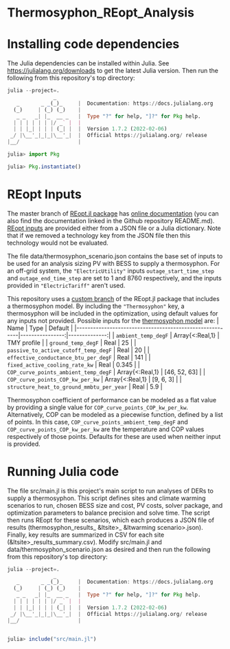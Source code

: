 # Thermosyphon_REopt_Analysis

# Installing code dependencies
The Julia dependencies can be installed within Julia. See https://julialang.org/downloads to get the latest Julia version. Then run the following from this repository's top directory:
```julia
julia --project=.
               _
   _       _ _(_)_     |  Documentation: https://docs.julialang.org
  (_)     | (_) (_)    |
   _ _   _| |_  __ _   |  Type "?" for help, "]?" for Pkg help.
  | | | | | | |/ _` |  |
  | | |_| | | | (_| |  |  Version 1.7.2 (2022-02-06)
 _/ |\__'_|_|_|\__'_|  |  Official https://julialang.org/ release
|__/                   |

julia> import Pkg

julia> Pkg.instantiate()
```

# REopt Inputs
The master branch of [REopt.jl package](https://github.com/NREL/REopt.jl) has [online documentation](https://nrel.github.io/REopt.jl/dev/) (you can also find the documentation linked in the Github repository README.md). [REopt inputs](https://nrel.github.io/REopt.jl/dev/reopt/inputs/) are provided either from a JSON file or a Julia dictionary. Note that if we removed a technology key from the JSON file then this technology would not be evaluated.

The file data/thermosyphon_scenario.json contains the base set of inputs to be used for an analysis sizing PV with BESS to supply a thermosyphon. For an off-grid system, the `"ElectricUtility"` inputs `outage_start_time_step` and `outage_end_time_step` are set to 1 and 8760 respectively, and the inputs provided in `"ElectricTariff"` aren't used.

This repository uses a [custom branch](https://github.com/NREL/REopt.jl/tree/alaska_thermosyphon) of the REopt.jl package that includes a thermosyphon model. By including the `"Thermosyphon"` key, a thermosyphon will be included in the optimization, using default values for any inputs not provided. 
Possible inputs for the [thermosyphon model](https://github.com/NREL/REopt.jl/blob/alaska_thermosyphon/src/core/thermosyphon.jl) are:
| Name                                                    | Type            | Default       |
|---------------------------------------------------------|----------------:|--------------:|
| `ambient_temp_degF`                                     | Array{<:Real,1} | TMY profile   |
| `ground_temp_degF`                                      | Real            | 25            |
| `passive_to_active_cutoff_temp_degF`                    | Real            | 20            |
| `effective_conductance_btu_per_degF`                    | Real            | 141           |
| `fixed_active_cooling_rate_kw`                          | Real            | 0.345         |
| `COP_curve_points_ambient_temp_degF`                    | Array{<:Real,1} | [46, 52, 63]  |
| `COP_curve_points_COP_kw_per_kw`                        | Array{<:Real,1} | [9, 6, 3]     |
| `structure_heat_to_ground_mmbtu_per_year`               | Real            | 5.9           |

Thermosyphon coefficient of performance can be modeled as a flat value by providing a single value for `COP_curve_points_COP_kw_per_kw`. Alternatively, COP can be modeled as a piecewise function, defined by a list of points. In this case, `COP_curve_points_ambient_temp_degF` and `COP_curve_points_COP_kw_per_kw` are the temperature and COP values respectively of those points. Defaults for these are used when neither input is provided.

# Running Julia code
The file src/main.jl is this project's main script to run analyses of DERs to supply a thermosyphon. This script defines sites and climate warming scenarios to run, chosen BESS size and cost, PV costs, solver package, and optimization parameters to balance precision and solve time. The script then runs REopt for these scenarios, which each produces a JSON file of results (thermosyphon_results_ &ltsite>_ &ltwarming scenario>.json). Finally, key results are summarized in CSV for each site (&ltsite>_results_summary.csv). Modify src/main.jl and data/thermosyphon_scenario.json as desired and then run the following from this repository's top directory:
```julia
julia --project=.
               _
   _       _ _(_)_     |  Documentation: https://docs.julialang.org
  (_)     | (_) (_)    |
   _ _   _| |_  __ _   |  Type "?" for help, "]?" for Pkg help.
  | | | | | | |/ _` |  |
  | | |_| | | | (_| |  |  Version 1.7.2 (2022-02-06)
 _/ |\__'_|_|_|\__'_|  |  Official https://julialang.org/ release
|__/                   |


julia> include("src/main.jl")
```
